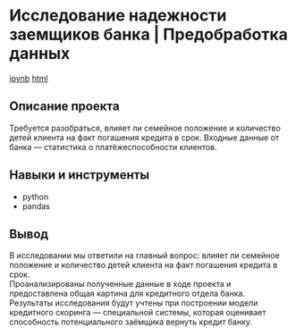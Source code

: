 # Исследование надежности заемщиков банка | Предобработка данных  
[ipynb](https://github.com/moseevaevgeniya/-yandex_praktikum/blob/main/Основы%20Python%20и%20анализа%20данных/yandex_music_project.ipynb) [html](https://github.com/moseevaevgeniya/-yandex_praktikum/blob/main/Основы%20Python%20и%20анализа%20данных/yandex_music_project.html)
## Описание проекта   
Требуется разобраться, влияет ли семейное положение и количество детей клиента на факт погашения кредита в срок. Входные данные от банка — статистика о платёжеспособности клиентов.  
## Навыки и инструменты  
- python  
- pandas  
## Вывод  
В исследовании мы ответили на главный вопрос: влияет ли семейное положение и количество детей клиента на факт погашения кредита в срок.  
Проанализированы полученные данные в ходе проекта и предоставлена общая картина для кредитного отдела банка.  
Результаты исследования будут учтены при построении модели кредитного скоринга — специальной системы, которая оценивает способность потенциального заёмщика вернуть кредит банку.  
